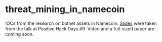 # threat_mining_in_namecoin
IOCs from the research on botnet assets in Namecoin.
<a href="https://github.com/b4bay/threat_mining_in_namecoin/blob/master/threat_mining_in_namecoin_phd_9.pdf">Slides</a> were taken from the talk at Positive Hack Days #9.
Video and a full-sized paper are coming soon.

